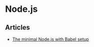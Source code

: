 # Node.js

## Articles

- [The minimal Node.js with Babel setup](https://www.robinwieruch.de/minimal-node-js-babel-setup)
